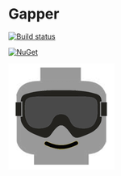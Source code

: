 # Gapper

[![Build status](https://ci.appveyor.com/api/projects/status/et01c1o3klquficy?svg=true)](https://ci.appveyor.com/project/viktornilsson91/gapper)

[![NuGet](https://img.shields.io/nuget/v/gapper.svg)](https://www.nuget.org/packages/gapper/)

![gapper-logo|small](gapper-logo.png)